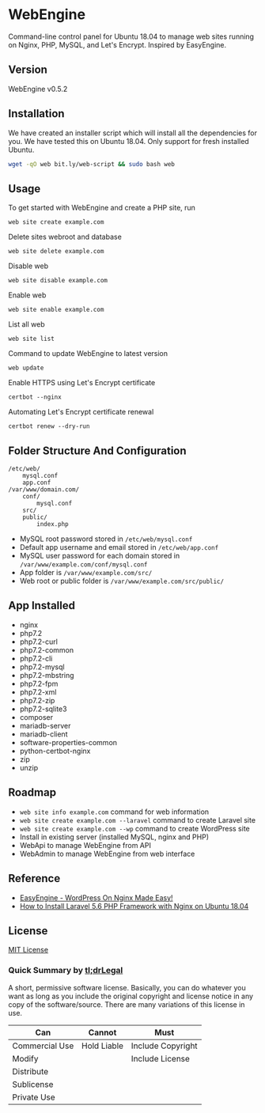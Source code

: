 # WebEngine
Command-line control panel for Ubuntu 18.04 to manage web sites running on Nginx, PHP, MySQL, and Let's Encrypt. Inspired by EasyEngine.


## Version

WebEngine v0.5.2


## Installation

We have created an installer script which will install all the dependencies for you. We have tested this on Ubuntu 18.04. Only support for fresh installed Ubuntu.

```bash
wget -qO web bit.ly/web-script && sudo bash web
```


## Usage

To get started with WebEngine and create a PHP site, run

```
web site create example.com
```

Delete sites webroot and database

```
web site delete example.com
```

Disable web

```
web site disable example.com
```

Enable web

```
web site enable example.com
```

List all web

```
web site list
```

Command to update WebEngine to latest version

```
web update
```

Enable HTTPS using Let's Encrypt certificate

```
certbot --nginx
```

Automating Let's Encrypt certificate renewal

```
certbot renew --dry-run
```


## Folder Structure And Configuration

```
/etc/web/
    mysql.conf
    app.conf
/var/www/domain.com/
    conf/
        mysql.conf
    src/
    public/
        index.php
```

- MySQL root password stored in `/etc/web/mysql.conf`
- Default app username and email stored in `/etc/web/app.conf`
- MySQL user password for each domain stored in `/var/www/example.com/conf/mysql.conf`
- App folder is `/var/www/example.com/src/`
- Web root or public folder is `/var/www/example.com/src/public/`


## App Installed

- nginx
- php7.2 
- php7.2-curl 
- php7.2-common 
- php7.2-cli 
- php7.2-mysql 
- php7.2-mbstring 
- php7.2-fpm 
- php7.2-xml 
- php7.2-zip
- php7.2-sqlite3
- composer
- mariadb-server 
- mariadb-client
- software-properties-common
- python-certbot-nginx
- zip
- unzip


## Roadmap
- `web site info example.com` command for web information
- `web site create example.com --laravel` command to create Laravel site
- `web site create example.com --wp` command to create WordPress site
- Install in existing server (installed MySQL, nginx and PHP)
- WebApi to manage WebEngine from API
- WebAdmin to manage WebEngine from web interface

## Reference

- [EasyEngine - WordPress On Nginx Made Easy!](https://easyengine.io/)
- [How to Install Laravel 5.6 PHP Framework with Nginx on Ubuntu 18.04](https://www.howtoforge.com/tutorial/ubuntu-laravel-php-nginx/)


## License
[MIT License](http://opensource.org/licenses/MIT)

### Quick Summary by [tl;drLegal](https://tldrlegal.com/license/mit-license)
A short, permissive software license. Basically, you can do whatever you want as long as you include the original copyright and license notice in any copy of the software/source.  There are many variations of this license in use.

| Can | Cannot | Must |
| --- | ------ | ---- |
| Commercial Use | Hold Liable | Include Copyright |
| Modify |  | Include License |
| Distribute |  |
| Sublicense |  |
| Private Use |  |


